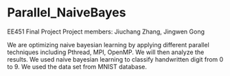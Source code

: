 # Parallel_NaiveBayes
EE451 Final Project
Project members: Jiuchang Zhang, Jingwen Gong

We are optimizing naive bayesian learning by applying different parallel techniques including Pthread, MPI, OpenMP. We will then analyze the results. We used naive bayesian learning to classify handwritten digit from 0 to 9. We used the data set from MNIST database.
